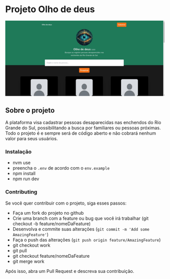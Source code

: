 # Projeto Olho de deus

<p align="center">
   <img loading="lazy" width="700px" src="./public/cover2.jpeg" alt="olho_de_deus_cover" />
</p>

## Sobre o projeto
A plataforma visa cadastrar pessoas desaparecidas nas enchendos do Rio Grande do Sul, possibilitando a busca por familiares ou pessoas próximas. Todo o projeto é e sempre será de código aberto e não cobrará nenhum valor para seus usuários.

### Instalação
- nvm use
- preencha o `.env` de acordo com o `env.example`
- npm install
- npm run dev

### Contributing
Se você quer contribuir com o projeto, siga esses passos:

- Faça um fork do projeto no github
- Crie uma branch com a feature ou bug que você irá trabalhar (git checkout -b feature/nomeDaFeature)
- Desenvolva e commite suas alterações (`git commit -m 'Add some AmazingFeature'`)
- Faça o push das alterações (`git push origin feature/AmazingFeature`)
- git checkout work
- git pull
- git checkout feature/nomeDaFeature
- git merge work

Após isso, abra um Pull Request e descreva sua contribuição. 
